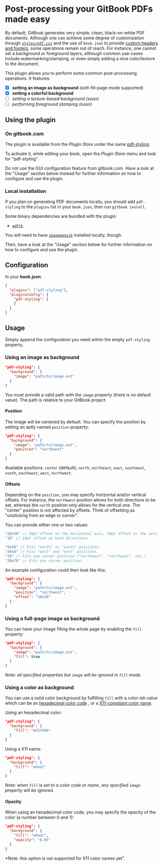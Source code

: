 # Post-processing your GitBook PDFs made easy

By default, GitBook generates very simple, clean, black-on-white PDF documents. Although one can achieve some degree of customization through [`styles/pdf.css`](https://help.gitbook.com/styling/book.html) and the use of `book.json` to provide [custom headers and footers](https://help.gitbook.com/format/configuration.html), some operations remain out of reach. For instance, one cannot set a background or foreground layers, although common use-cases include watermarking/stamping, or even simply adding a nice color/texture to the document.

This plugin allows you to perform some common post-processing operations. It features:

* [x] **setting an image as background** (with fill-page mode supported)
* [x] **setting a colorful background**
* [ ] *setting a texture-based background (soon)*
* [ ] *performing foreground stamping (soon)*

## Using the plugin

### On gitbook.com

The plugin is available from the *Plugin Store* under the name [pdf-styling](https://plugins.gitbook.com/plugin/pdf-styling).

To activate it, while editing your book, open the *Plugin Store* menu and look for "pdf-styling".

Do not use the GUI configuration feature from gitbook.com. Have a look at the "Usage" section below instead for further information on how to configure and use the plugin.

### Local installation

If you plan on generating PDF documents locally, you should add `pdf-styling` to the `plugins` list in your `book.json`, then run `gitbook install`.

Some binary dependencies are bundled with the plugin:

* [`pdftk`](https://www.pdflabs.com/tools/pdftk-the-pdf-toolkit/)

You will need to have [`imagemagick`](http://www.imagemagick.org/script/index.php) installed locally, though.

Then, have a look at the "Usage" section below for further information on how to configure and use the plugin.

## Configuration

In your **book.json**:

``` json
{
  "plugins": ["pdf-styling"],
  "pluginsConfig": {
    "pdf-styling": {
    }
  }
}
```

## Usage

Simply append the configuration you need within the empty `pdf-styling` property.

### Using an image as background

``` json
"pdf-styling": {
  "background": {
    "image": "path/to/image.ext"
  }
}
```

You must provide a valid path with the `image` property (there is no default value). The path is relative to your GitBook project.

#### Position

The image will be centered by default. You can specify the position by setting an aptly named `position` property:

``` json
"pdf-styling": {
  "background": {
    "image": "path/to/image.ext",
    "position": "northwest"
  }
}
```

Available positions: `center` (default), `north`, `northeast`, `east`, `southeast`, `south`, `southwest`, `west`, `northwest`.

#### Offsets

Depending on the `position`, you may specify horizontal and/or vertical offsets. For instance, the `northwest` position allows for both directions to be set, whereas the `north` position only allows for the vertical one. The "center" position is not affected by offsets. Think of offsetting as "unsticking from an edge or corner".

You can provide either one or two values:

``` js
"20x50" // 20pt offset on the horizontal axis, 50pt offset on the vertical axis.
"10" // 10pt offset on both directions.
```

``` js
"0x50" // Fits "north" or "south" positions.
"50x0" // Fits "west" and "east" positions.
"10" // Fits any corner position ("northwest", "northeast", etc.)
"20x70" // Fits any corner position.
```

An example configuration could then look like this:

``` json
"pdf-styling": {
  "background": {
    "image": "path/to/image.ext",
    "position": "northwest",
    "offset": "10x20"
  }
}
```

### Using a full-page image as background

You can have your image filling the whole page by enabling the `fill` property:

``` json
"pdf-styling": {
  "background": {
    "image": "path/to/image.ext",
    "fill": true
  }
}
```

*Note: all specified properties but `image` will be ignored in `fill` mode.*

### Using a color as background

You can use a solid color background by fulfilling `fill` with a color-ish value
which can be an [hexadecimal color code](https://en.wikipedia.org/wiki/Web_colors#Hex_triplet)
, or a [X11-compliant color name](http://www.imagemagick.org/script/color.php).

Using an hexadecimal color:

``` json
"pdf-styling": {
  "background": {
    "fill": "#257896"
  }
}
```

Using a X11 name:

``` json
"pdf-styling": {
  "background": {
    "fill": "wheat"
  }
}
```

*Note: when `fill` is set to a color code or name, any specified `image`
property will be ignored.*

#### Opacity

When using an hexadecimal color code, you may specify the opacity of the color
(a number between 0 and 1):

``` json
"pdf-styling": {
  "background": {
    "fill": "wheat",
    "opacity": "0.65"
  }
}
```

*Note: this option is not supported for X11 color names yet".
